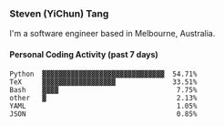 ### Steven (YiChun) Tang

I'm a software engineer based in Melbourne, Australia.

#### Personal Coding Activity (past 7 days)
```
Python  ▓▓▓▓▓▓▓▓▓▓▓▓▓▓▓▓▓▓▓▓▓▓▓▓▓▓▓▓▓▓  54.71%
TeX     ▓▓▓▓▓▓▓▓▓▓▓▓▓▓▓▓▓▓              33.51%
Bash    ▓▓▓▓                             7.75%
other   ▓                                2.13%
YAML                                     1.05%
JSON                                     0.85%
```
